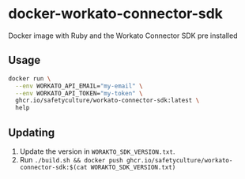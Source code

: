 # docker-workato-connector-sdk

Docker image with Ruby and the Workato Connector SDK pre installed

## Usage

```bash
docker run \
  --env WORKATO_API_EMAIL="my-email" \
  --env WORKATO_API_TOKEN="my-token" \
  ghcr.io/safetyculture/workato-connector-sdk:latest \
  help
```

## Updating

1. Update the version in `WORAKTO_SDK_VERSION.txt`.
2. Run `./build.sh && docker push ghcr.io/safetyculture/workato-connector-sdk:$(cat WORAKTO_SDK_VERSION.txt)`
